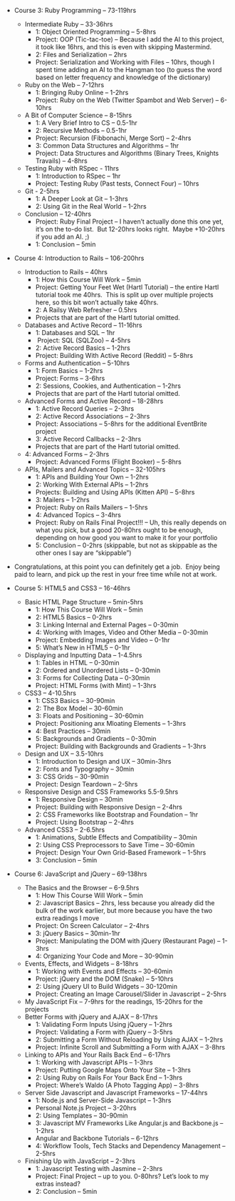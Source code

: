 -   Course 3: Ruby Programming – 73-119hrs
    -   Intermediate Ruby – 33-36hrs
        -   1: Object Oriented Programming – 5-8hrs
        -   Project: OOP (Tic-tac-toe) – Because I add the AI to this
            project, it took like 16hrs, and this is even with skipping
            Mastermind.
        -   2: Files and Serialization – 2hrs
        -   Project: Serialization and Working with Files – 10hrs,
            though I spent time adding an AI to the Hangman too (to
            guess the word based on letter frequency and knowledge of
            the dictionary)
    -   Ruby on the Web – 7-12hrs
        -   1: Bringing Ruby Online – 1-2hrs
        -   Project: Ruby on the Web (Twitter Spambot and Web Server) –
            6-10hrs
    -   A Bit of Computer Science – 8-15hrs
        -   1: A Very Brief Intro to CS – 0.5-1hr
        -   2: Recursive Methods – 0.5-1hr
        -   Project: Recursion (Fibbonachi, Merge Sort) – 2-4hrs
        -   3: Common Data Structures and Algorithms – 1hr
        -   Project: Data Structures and Algorithms (Binary Trees,
            Knights Travails) – 4-8hrs
    -   Testing Ruby with RSpec - 11hrs
        -   1: Introduction to RSpec – 1hr
        -   Project: Testing Ruby (Past tests, Connect Four) – 10hrs
    -   Git - 2-5hrs
        -   1: A Deeper Look at Git – 1-3hrs
        -   2: Using Git in the Real World – 1-2hrs
    -   Conclusion – 12-40hrs
        -   Project: Ruby Final Project – I haven’t actually done this
            one yet, it’s on the to-do list.  But 12-20hrs looks right.
             Maybe +10-20hrs if you add an AI. ;)
        -   1: Conclusion – 5min

-   Course 4: Introduction to Rails – 106-200hrs
    -   Introduction to Rails – 40hrs
        -   1: How this Course Will Work – 5min
        -   Project: Getting Your Feet Wet (Hartl Tutorial) – the entire
            Hartl tutorial took me 40hrs.  This is split up over
            multiple projects here, so this bit won’t actually take
            40hrs.
        -   2: A Railsy Web Refresher – 0.5hrs
        -   Projects that are part of the Hartl tutorial omitted.
    -   Databases and Active Record – 11-16hrs
        -   1: Databases and SQL – 1hr
        -    Project: SQL (SQLZoo) – 4-5hrs
        -   2: Active Record Basics – 1-2hrs
        -   Project: Building With Active Record (Reddit) – 5-8hrs
    -   Forms and Authentication – 5-10hrs
        -   1: Form Basics – 1-2hrs
        -   Project: Forms – 3-6hrs
        -   2: Sessions, Cookies, and Authentication – 1-2hrs
        -   Projects that are part of the Hartl tutorial omitted.
    -   Advanced Forms and Active Record – 18-28hrs
        -   1: Active Record Queries – 2-3hrs
        -   2: Active Record Associations – 2-3hrs
        -   Project: Associations – 5-8hrs for the additional EventBrite
            project
        -   3: Active Record Callbacks – 2-3hrs
        -   Projects that are part of the Hartl tutorial omitted.
    -   4: Advanced Forms – 2-3hrs
        -   Project: Advanced Forms (Flight Booker) – 5-8hrs
    -   APIs, Mailers and Advanced Topics – 32-105hrs
        -   1: APIs and Building Your Own – 1-2hrs
        -   2: Working With External APIs – 1-2hrs
        -   Projects: Building and Using APIs (Kitten API) – 5-8hrs
        -   3: Mailers – 1-2hrs
        -   Project: Ruby on Rails Mailers – 1-5hrs
        -   4: Advanced Topics – 3-4hrs
        -   Project: Ruby on Rails Final Project!!! – Uh, this really
            depends on what you pick, but a good 20-80hrs ought to be
            enough, depending on how good you want to make it for your
            portfolio
        -   5: Conclusion – 0-2hrs (skippable, but not as skippable as
            the other ones I say are “skippable”)

-   Congratulations, at this point you can definitely get a job.  Enjoy
    being paid to learn, and pick up the rest in your free time while
    not at work.
-   Course 5: HTML5 and CSS3 – 16-46hrs
    -   Basic HTML Page Structure – 5min-5hrs
        -   1: How This Course Will Work – 5min
        -   2: HTML5 Basics – 0-2hrs
        -   3: Linking Internal and External Pages – 0-30min
        -   4: Working with Images, Video and Other Media – 0-30min
        -   Project: Embedding Images and Video – 0-1hr
        -   5: What’s New in HTML5 – 0-1hr
    -   Displaying and Inputting Data – 1-4.5hrs
        -   1: Tables in HTML – 0-30min
        -   2: Ordered and Unordered Lists – 0-30min
        -   3: Forms for Collecting Data – 0-30min
        -   Project: HTML Forms (with Mint) – 1-3hrs
    -   CSS3 – 4-10.5hrs
        -   1: CSS3 Basics – 30-90min
        -   2: The Box Model – 30-60min
        -   3: Floats and Positioning – 30-60min
        -   Project: Positioning anx Mloating Elements – 1-3hrs
        -   4: Best Practices – 30min
        -   5: Backgrounds and Gradients – 0-30min
        -   Project: Building with Backgrounds and Gradients – 1-3hrs
    -   Design and UX – 3.5-10hrs
        -   1: Introduction to Design and UX – 30min-3hrs
        -   2: Fonts and Typography – 30min
        -   3: CSS Grids – 30-90min
        -   Project: Design Teardown – 2-5hrs
    -   Responsive Design and CSS Frameworks 5.5-9.5hrs
        -   1: Responsive Design – 30min
        -   Project: Building with Responsive Design – 2-4hrs
        -   2: CSS Frameworks like Bootstrap and Foundation – 1hr
        -   Project: Using Bootstrap – 2-4hrs
    -   Advanced CSS3 – 2-6.5hrs
        -   1: Animations, Subtle Effects and Compatibility – 30min
        -   2: Using CSS Preprocessors to Save Time – 30-60min
        -   Project: Design Your Own Grid-Based Framework – 1-5hrs
        -   3: Conclusion – 5min
-   Course 6: JavaScript and jQuery – 69-138hrs
    -   The Basics and the Browser – 6-9.5hrs
        -   1: How This Course Will Work – 5min
        -   2: Javascript Basics – 2hrs, less because you already did
            the bulk of the work earlier, but more because you have the
            two extra readings I move
        -   Project: On Screen Calculator – 2-4hrs
        -   3: jQuery Basics – 30min-1hr
        -   Project: Manipulating the DOM with jQuery (Restaurant Page)
            – 1-3hrs
        -   4: Organizing Your Code and More – 30-90min
    -   Events, Effects, and Widgets – 8-18hrs
        -   1: Working with Events and Effects – 30-60min
        -   Project: jQuery and the DOM (Snake) – 5-10hrs
        -   2: Using jQuery UI to Build Widgets – 30-120min
        -   Project: Creating an Image Carousel/Slider in Javascript –
            2-5hrs
    -   My JavaScript Fix – 7-9hrs for the readings, 15-20hrs for the
        projects
    -   Better Forms with jQuery and AJAX – 8-17hrs
        -   1: Validating Form Inputs Using jQuery – 1-2hrs
        -   Project: Validating a Form with jQuery – 3-5hrs
        -   2: Submitting a Form Without Reloading by Using AJAX –
            1-2hrs
        -   Project: Infinite Scroll and Submitting a Form with AJAX –
            3-8hrs
    -   Linking to APIs and Your Rails Back End – 6-17hrs
        -   1: Working with Javascript APIs – 1-3hrs
        -   Project: Putting Google Maps Onto Your Site – 1-3hrs
        -   2: Using Ruby on Rails For Your Back End – 1-3hrs
        -   Project: Where’s Waldo (A Photo Tagging App) – 3-8hrs
    -   Server Side Javascript and Javascript Frameworks – 17-44hrs
        -   1: Node.js and Server-Side Javascript – 1-3hrs
        -   Personal Note.js Project – 3-20hrs
        -   2: Using Templates – 30-90min
        -   3: Javascript MV Frameworks Like Angular.js and Backbone.js
            – 1-2hrs
        -   Angular and Backbone Tutorials – 6-12hrs
        -   4: Workflow Tools, Tech Stacks and Dependency Management –
            2-5hrs
    -   Finishing Up with JavaScript – 2-3hrs
        -   1: Javascript Testing with Jasmine – 2-3hrs
        -   Project: Final Project – up to you. 0-80hrs? Let’s look to
            my extras instead?
        -   2: Conclusion – 5min
